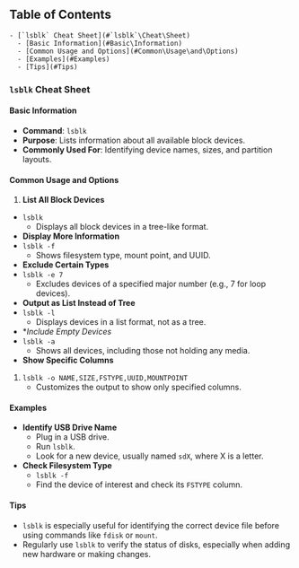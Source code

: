 ## Table of Contents

    - [`lsblk` Cheat Sheet](#`lsblk`\Cheat\Sheet)
      - [Basic Information](#Basic\Information)
      - [Common Usage and Options](#Common\Usage\and\Options)
      - [Examples](#Examples)
      - [Tips](#Tips)

### `lsblk` Cheat Sheet

#### Basic Information

- **Command**: `lsblk`
- **Purpose**: Lists information about all available block devices.
- **Commonly Used For**: Identifying device names, sizes, and partition layouts.
#### Common Usage and Options
1. **List All Block Devices**
- `lsblk`
    - Displays all block devices in a tree-like format.
- **Display More Information**
- `lsblk -f`
    - Shows filesystem type, mount point, and UUID.
- **Exclude Certain Types**
- `lsblk -e 7`
    - Excludes devices of a specified major number (e.g., 7 for loop devices).
- **Output as List Instead of Tree**
- `lsblk -l`
    - Displays devices in a list format, not as a tree.
- **Include Empty Devices*
- `lsblk -a`
    - Shows all devices, including those not holding any media.
- **Show Specific Columns**
1. `lsblk -o NAME,SIZE,FSTYPE,UUID,MOUNTPOINT`
    - Customizes the output to show only specified columns.

#### Examples
- **Identify USB Drive Name**
    - Plug in a USB drive.
    - Run `lsblk`.
    - Look for a new device, usually named `sdX`, where X is a letter.
- **Check Filesystem Type**
    - `lsblk -f`
    - Find the device of interest and check its `FSTYPE` column.
#### Tips
- `lsblk` is especially useful for identifying the correct device file before using commands like `fdisk` or `mount`.
- Regularly use `lsblk` to verify the status of disks, especially when adding new hardware or making changes.